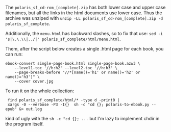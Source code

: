 The `polaris_sf_cd-rom_[complete].zip` has both lower case and upper case filenames, but all the links in the html documents use lower case. Thus the archive was unziped with `unzip -LL polaris_sf_cd-rom_[complete].zip -d polaris_sf_complete`.

Additionally, the `menu.html` has backward slashes, so to fix that use: `sed -i 's|\.\.\\|../|' polaris_sf_complete/html/menu.html`.

Them, after the script below creates a single .html page for each  book, you can run:

    ebook-convert single-page-book.html single-page-book.azw3 \
        --level1-toc '//h:h2' --level2-toc '//h:h3' \
        --page-breaks-before "//*[name()='h1' or name()='h2' or name()='h3']" \
        --cover cover.jpg

To run it on the whole collection:

     find polaris_sf_complete/html/* -type d -print0 |
     xargs -0 --verbose -P3 -I{}  sh -c "cd {}; polaris-to-ebook.py --epub" &> out.log

kind of ugly with the `sh -c "cd {}; ...` but I'm lazy to implement chdir in the program itself.
